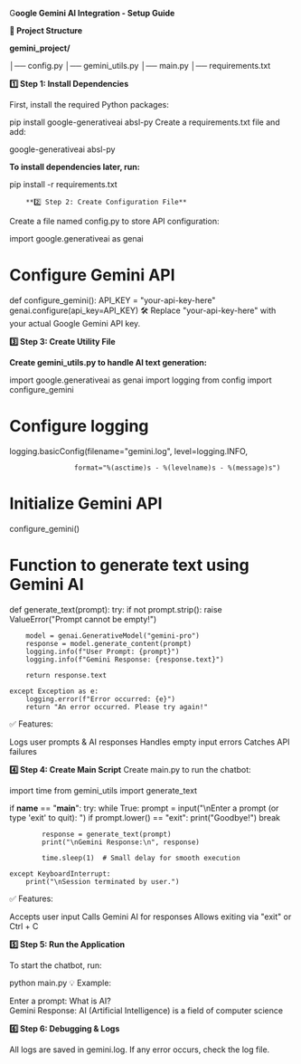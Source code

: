 G**oogle Gemini AI Integration - Setup Guide**





**📌 Project Structure**





**gemini_project/**



│── config.py
│── gemini_utils.py
│── main.py
│── requirements.txt



**1️⃣ Step 1: Install Dependencies**




First, install the required Python packages:





pip install google-generativeai absl-py
Create a requirements.txt file and add:





google-generativeai
absl-py




**To install dependencies later, run:**






pip install -r requirements.txt




        **2️⃣ Step 2: Create Configuration File**





        
Create a file named config.py to store API configuration:






import google.generativeai as genai




# Configure Gemini API



def configure_gemini():
    API_KEY = "your-api-key-here"
    genai.configure(api_key=API_KEY)
🛠 Replace "your-api-key-here" with your actual Google Gemini API key.






**3️⃣ Step 3: Create Utility File**






**Create gemini_utils.py to handle AI text generation:**




import google.generativeai as genai
import logging
from config import configure_gemini




# Configure logging




logging.basicConfig(filename="gemini.log", level=logging.INFO, 





                    format="%(asctime)s - %(levelname)s - %(message)s")



                    

# Initialize Gemini API




configure_gemini()




# Function to generate text using Gemini AI




def generate_text(prompt):
    try:
        if not prompt.strip():
            raise ValueError("Prompt cannot be empty!")

        model = genai.GenerativeModel("gemini-pro")
        response = model.generate_content(prompt)
        logging.info(f"User Prompt: {prompt}")
        logging.info(f"Gemini Response: {response.text}")
        
        return response.text

    except Exception as e:
        logging.error(f"Error occurred: {e}")
        return "An error occurred. Please try again!"





        
✅ Features:

Logs user prompts & AI responses
Handles empty input errors
Catches API failures







**4️⃣ Step 4: Create Main Script**
Create main.py to run the chatbot:








import time
from gemini_utils import generate_text

if __name__ == "__main__":
    try:
        while True:
            prompt = input("\nEnter a prompt (or type 'exit' to quit): ")
            if prompt.lower() == "exit":
                print("Goodbye!")
                break

            response = generate_text(prompt)
            print("\nGemini Response:\n", response)

            time.sleep(1)  # Small delay for smooth execution

    except KeyboardInterrupt:
        print("\nSession terminated by user.")





        
✅ Features:

Accepts user input
Calls Gemini AI for responses
Allows exiting via "exit" or Ctrl + C






**5️⃣ Step 5: Run the Application**








To start the chatbot, run:





python main.py
💡 Example:


Enter a prompt: What is AI?  
Gemini Response: AI (Artificial Intelligence) is a field of computer science






**6️⃣ Step 6: Debugging & Logs**





All logs are saved in gemini.log.
If any error occurs, check the log file.
